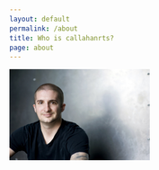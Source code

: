 ```yaml
---
layout: default
permalink: /about
title: Who is callahanrts?
page: about
---
```


<img src="/assets/profile2.jpg" width="250" />

<br />
<br />
<br />
